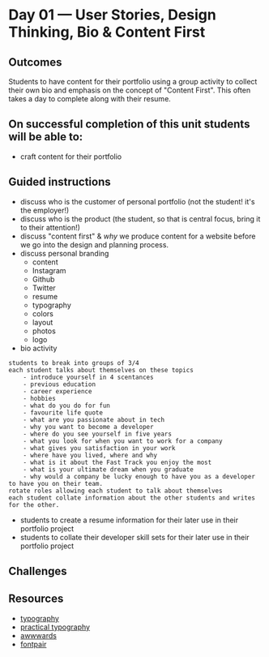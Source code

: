 # Day 01 — User Stories, Design Thinking, Bio & Content First
## Outcomes
Students to have content for their portfolio using a group activity to collect their own bio and emphasis on the concept of "Content First". This often takes a day to complete along with their resume.


## On successful completion of this unit students will be able to:
- craft content for their portfolio


## Guided instructions
- discuss who is the customer of personal portfolio (not the student! it's the employer!)
- discuss who is the product (the student, so that is central focus, bring it to their attention!)
- discuss "content first" & *why* we produce content for a website before we go into the design and planning process.
- discuss personal branding 
    - content
    - Instagram
    - Github
    - Twitter
    - resume
    - typography
    - colors
    - layout 
    - photos
    - logo
- bio activity
```
students to break into groups of 3/4
each student talks about themselves on these topics
    - introduce yourself in 4 scentances
    - previous education
    - career experience
    - hobbies
    - what do you do for fun
    - favourite life quote
    - what are you passionate about in tech
    - why you want to become a developer
    - where do you see yourself in five years
    - what you look for when you want to work for a company
    - what gives you satisfaction in your work
    - where have you lived, where and why
    - what is it about the Fast Track you enjoy the most
    - what is your ultimate dream when you graduate
    - why would a company be lucky enough to have you as a developer to have you on their team.
rotate roles allowing each student to talk about themselves
each student collate information about the other students and writes for the other. 
```
- students to create a resume information for their later use in their portfolio project
- students to collate their developer skill sets for their later use in their portfolio project

## Challenges


## Resources
- [typography](https://ia.net/topics/the-web-is-all-about-typography-period/)
- [practical typography](https://practicaltypography.com/)
- [awwwards](https://awwwards.com/)
- [fontpair](https://fontpair.co/)
